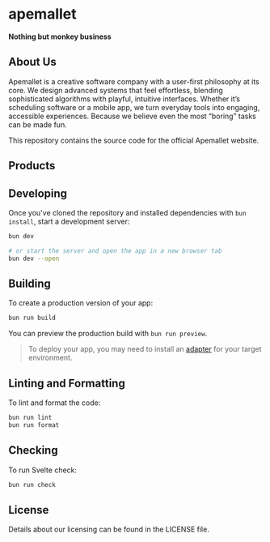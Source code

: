 # apemallet

**Nothing but monkey business**

## About Us

Apemallet is a creative software company with a user-first philosophy at its core. We design advanced systems that feel effortless, blending sophisticated algorithms with playful, intuitive interfaces. Whether it’s scheduling software or a mobile app, we turn everyday tools into engaging, accessible experiences. Because we believe even the most “boring” tasks can be made fun.

This repository contains the source code for the official Apemallet website.

## Products

<!-- Information about our products will go here -->

## Developing

Once you've cloned the repository and installed dependencies with `bun install`, start a development server:

```bash
bun dev

# or start the server and open the app in a new browser tab
bun dev --open
```

## Building

To create a production version of your app:

```bash
bun run build
```

You can preview the production build with `bun run preview`.

> To deploy your app, you may need to install an [adapter](https://svelte.dev/docs/kit/adapters) for your target environment.

## Linting and Formatting

To lint and format the code:

```bash
bun run lint
bun run format
```

## Checking

To run Svelte check:

```bash
bun run check
```

## License

Details about our licensing can be found in the LICENSE file.
